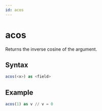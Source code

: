 ```yaml
---
id: acos
---
```


# acos

Returns the inverse cosine of the argument.

## Syntax

```sql
acos(<x>) as <field>
```

## Example

```sql
acos(1) as v // v = 0
```
